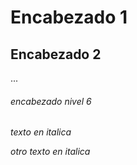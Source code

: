 # Encabezado 1 
## Encabezado 2 

...
###### encabezado nivel 6

*texto en italica*  

_otro texto en italica_


